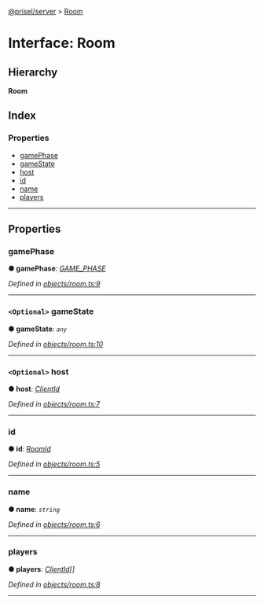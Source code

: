 [@prisel/server](../README.md) > [Room](../interfaces/room.md)

# Interface: Room

## Hierarchy

**Room**

## Index

### Properties

* [gamePhase](room.md#gamephase)
* [gameState](room.md#gamestate)
* [host](room.md#host)
* [id](room.md#id)
* [name](room.md#name)
* [players](room.md#players)

---

## Properties

<a id="gamephase"></a>

###  gamePhase

**● gamePhase**: *[GAME_PHASE](../enums/game_phase.md)*

*Defined in [objects/room.ts:9](https://github.com/SeawolvesAtCali/prisel/blob/cb69e5a/packages/server/objects/room.ts#L9)*

___
<a id="gamestate"></a>

### `<Optional>` gameState

**● gameState**: *`any`*

*Defined in [objects/room.ts:10](https://github.com/SeawolvesAtCali/prisel/blob/cb69e5a/packages/server/objects/room.ts#L10)*

___
<a id="host"></a>

### `<Optional>` host

**● host**: *[ClientId](../#clientid)*

*Defined in [objects/room.ts:7](https://github.com/SeawolvesAtCali/prisel/blob/cb69e5a/packages/server/objects/room.ts#L7)*

___
<a id="id"></a>

###  id

**● id**: *[RoomId](../#roomid)*

*Defined in [objects/room.ts:5](https://github.com/SeawolvesAtCali/prisel/blob/cb69e5a/packages/server/objects/room.ts#L5)*

___
<a id="name"></a>

###  name

**● name**: *`string`*

*Defined in [objects/room.ts:6](https://github.com/SeawolvesAtCali/prisel/blob/cb69e5a/packages/server/objects/room.ts#L6)*

___
<a id="players"></a>

###  players

**● players**: *[ClientId](../#clientid)[]*

*Defined in [objects/room.ts:8](https://github.com/SeawolvesAtCali/prisel/blob/cb69e5a/packages/server/objects/room.ts#L8)*

___

